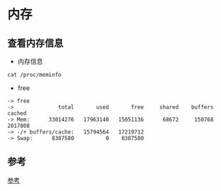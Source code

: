 # 内存

## 查看内存信息

- 内存信息

```shell
cat /proc/meminfo 
```



- free

```shell
-> free
->              total       used       free     shared    buffers     cached
-> Mem:      33014276   17963140   15051136      68672     150768    2017808
-> -/+ buffers/cache:   15794564   17219712
-> Swap:      8387580          0    8387580
```



## 参考

[参考](https://www.cnblogs.com/xubiao/p/6497533.html)